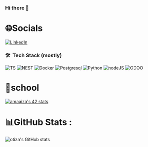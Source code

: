 ### Hi there 👋

# 🌐Socials
[![LinkedIn](https://img.shields.io/badge/LinkedIn-%230077B5.svg?logo=linkedin&logoColor=white)](https://www.linkedin.com/in/tiza/) 
### 🛠 &nbsp;Tech Stack (mostly)

![TS](https://img.shields.io/badge/Typescript-%236DB33F.svg?style=for-the-badge&logo=Typescript&logoColor=white)
![NEST](https://img.shields.io/badge/nestjs-%236DB33F.svg?style=for-the-badge&logo=nestjs&logoColor=white)
![Docker](https://img.shields.io/badge/docker-%236DB33F.svg?style=for-the-badge&logo=docker&logoColor=white&color=blue)
![Postgresql](https://img.shields.io/badge/postgres-%236DB33F.svg?style=for-the-badge&logo=postgresql&logoColor=white&color=blue)
![Python](https://img.shields.io/badge/python-%236DB33F.svg?style=for-the-badge&logo=python&logoColor=white&color=yellow)
![nodeJS](https://img.shields.io/badge/node.JS-%236DB33F.svg?style=for-the-badge&logo=node.js&logoColor=black&color=green)
![ODOO](https://img.shields.io/badge/odoo-%236DB33F.svg?style=for-the-badge&logo=odoo&logoColor=purple&color=black&)



# 🏫school
[![amaaiza's 42 stats](https://badge.mediaplus.ma/kettlebells/amaaiza)](https://github.com/oakoudad/badge42)

# 📊GitHub Stats :
![otiza's GitHub stats](https://github-readme-stats.vercel.app/api?username=otiza&show_icons=true&theme=transparent)

